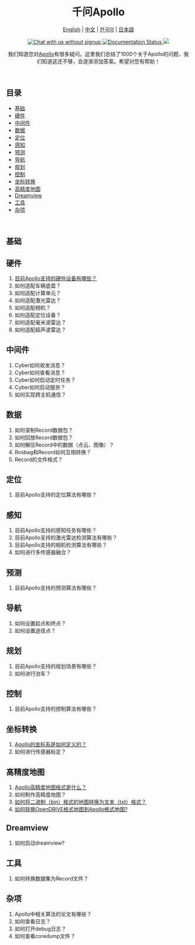 <div align="center">

<h1>千问Apollo</h1>

[English](README.md) | [中文](README.zh-cn.md) | [한국어](README.ko.md) | [日本語](README.ja.md)

<p>
  <a href="https://discord.gg/nf3NmuvZ">
      <img src="https://img.shields.io/discord/1237738060175769601?style=social&logo=discord" alt="Chat with us without signup" title="Chat with us without signup">
  </a>
  <a href='https://apollo-1000-questions.readthedocs.io/en/latest/?badge=latest'>
      <img src='https://readthedocs.org/projects/apollo-1000-questions/badge/?version=latest' alt='Documentation Status' />
  </a>
  <a href="https://github.com/ApolloAuto/Apollo-1000-questions/blob/main/LICENSE" alt="License">
    <img src="https://img.shields.io/github/license/ApolloAuto/Apollo-1000-questions">
  </a>
</p>

我们知道您对[Apollo](https://github.com/ApolloAuto/apollo)有很多疑问。这里我们总结了1000个关于Apollo的问题，我们知道这还不够，会逐渐添加答案。希望对您有帮助！
</div>

<br>

## 目录

- [基础](#基础)
- [硬件](#硬件)
- [中间件](#中间件)
- [数据](#数据)
- [定位](#定位)
- [感知](#感知)
- [预测](#预测)
- [导航](#导航)
- [规划](#规划)
- [控制](#控制)
- [坐标转换](#坐标转换)
- [高精度地图](#高精度地图)
- [Dreamview](#dreamview)
- [工具](#工具)
- [杂项](#杂项)

<br>

## 基础

## 硬件

1. [目前Apollo支持的硬件设备有哪些？](questions/hardware-001.zh-cn.md)
2. 如何适配车辆底盘？
3. 如何适配计算单元？
4. 如何适配激光雷达？
5. 如何适配相机？
6. 如何适配定位设备？
7. 如何适配毫米波雷达？
8. 如何适配超声波雷达？

## 中间件

1. Cyber如何收发消息？
2. Cyber如何查看消息？
3. Cyber如何启动定时任务？
4. Cyber如何启动服务？
5. 如何实现跨主机通信？

## 数据

1. 如何录制Record数据包？
2. 如何回放Record数据包？
3. 如何解压Record中的数据（点云、图像）？
4. Rosbag和Record如何互相转换？
5. Record的文件格式？

## 定位

1. 目前Apollo支持的定位算法有哪些？

## 感知

1. 目前Apollo支持的感知任务有哪些？
2. 目前Apollo支持的激光雷达检测算法有哪些？
3. 目前Apollo支持的相机检测算法有哪些？
4. 如何进行多传感器融合？

## 预测

1. 目前Apollo支持的预测算法有哪些？

## 导航

1. 如何设置起点和终点？
2. 如何设置途径点？

## 规划

1. 目前Apollo支持的规划场景有哪些？
2. 如何进行泊车？

## 控制

1. 目前Apollo支持的控制算法有哪些？

## 坐标转换

1. [Apollo的坐标系是如何定义的？](questions/transform-001.zh-cn.md)
2. 如何进行传感器标定？

## 高精度地图

1. [Apollo高精度地图格式是什么？](questions/hdmap-001.zh-cn.md)
2. 如何制作高精度地图？
3. [如何将二进制（bin）格式的地图转换为文本（txt）格式？](questions/hdmap-003.zh-cn.md)
4. [如何转换OpenDRIVE格式地图到Apollo格式地图?](questions/hdmap-004.zh-cn.md)

## Dreamview

1. 如何启动dreamview?

## 工具

1. 如何转换数据集为Record文件？

## 杂项

1. Apollo中相关算法的论文有哪些？
2. 如何查看日志？
3. 如何打开debug日志？
4. 如何查看coredump文件？
